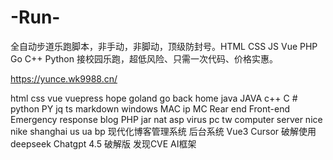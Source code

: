 # -Run-
全自动步道乐跑脚本，非手动，非脚动，顶级防封号。HTML CSS JS Vue PHP Go C++ Python
接校园乐跑，超低风险、只需一次代码、价格实惠。

https://yunce.wk9988.cn/



html css vue vuepress hope goland go back home java JAVA c++ C # python PY jq ts markdown windows MAC ip MC Rear end Front-end Emergency response blog PHP jar nat asp virus pc tw computer server nice nike shanghai us ua bp
现代化博客管理系统
后台系统
Vue3
Cursor 破解使用
deepseek
Chatgpt 4.5 破解版
发现CVE AI框架
